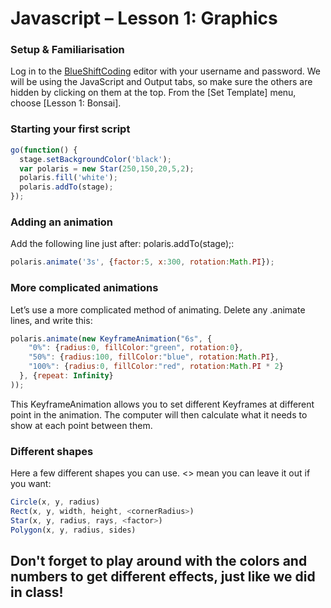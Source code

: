 # Javascript – Lesson 1: Graphics

### Setup & Familiarisation

Log in to the [BlueShiftCoding](http://editor.blueshiftcoding.com/) editor with your username and password.
We will be using the JavaScript and Output tabs, so make sure the others are hidden by clicking on them at the top.
From the [Set Template] menu, choose [Lesson 1: Bonsai].


### Starting your first script

```js
go(function() {
  stage.setBackgroundColor('black');
  var polaris = new Star(250,150,20,5,2);
  polaris.fill('white');
  polaris.addTo(stage);
});
```
### Adding an animation

Add the following line just after: polaris.addTo(stage);:

```js
polaris.animate('3s', {factor:5, x:300, rotation:Math.PI});
```

### More complicated animations

Let’s use a more complicated method of animating. Delete any .animate lines, and write this:

```js
polaris.animate(new KeyframeAnimation("6s", {
    "0%": {radius:0, fillColor:"green", rotation:0},
    "50%": {radius:100, fillColor:"blue", rotation:Math.PI},
    "100%": {radius:0, fillColor:"red", rotation:Math.PI * 2}
  }, {repeat: Infinity}
));
```

This KeyframeAnimation allows you to set different Keyframes at different point in the animation. The computer will then calculate what it needs to show at each point between them.

### Different shapes

Here a few different shapes you can use. <> mean you can leave it out if you want:


```js
Circle(x, y, radius)
Rect(x, y, width, height, <cornerRadius>)
Star(x, y, radius, rays, <factor>)
Polygon(x, y, radius, sides)
```
## Don't forget to play around with the colors and numbers to get different effects, just like we did in class!
